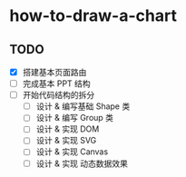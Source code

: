 # how-to-draw-a-chart

## TODO

- [x] 搭建基本页面路由
- [ ] 完成基本 PPT 结构
- [ ] 开始代码结构的拆分
  - [ ] 设计 & 编写基础 Shape 类
  - [ ] 设计 & 编写 Group 类
  - [ ] 设计 & 实现 DOM
  - [ ] 设计 & 实现 SVG
  - [ ] 设计 & 实现 Canvas
  - [ ] 设计 & 实现 动态数据效果
